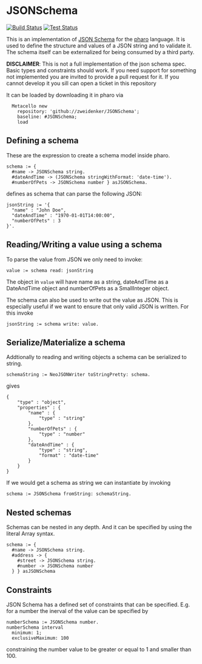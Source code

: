 # JSONSchema

[![Build Status](https://travis-ci.org/zweidenker/JSONSchema.svg?branch=master)](https://travis-ci.org/zweidenker/JSONSchema)
[![Test Status](https://api.bob-bench.org/v1/badgeByUrl?branch=master&hosting=github&ci=travis-ci&repo=bob-bench%2Fbenchupload&subNumber=1)](https://bob-bench.org/r/gh/bob-bench/benchupload)

This is an implementation of [JSON Schema](https://json-schema.org/) for the [pharo](http://pharo.org) language. It is used to define the structure and values of a JSON string and to validate it. The schema itself can be externalized for being consumed by a third party.

**DISCLAIMER**: This is not a full implementation of the json schema spec. Basic types and constraints should work. If you need support for something not implemented you are invited to provide a pull request for it. If you cannot develop it you sill can open a ticket in this repository

It can be loaded by downloading it in pharo via

```
  Metacello new
    repository: 'github://zweidenker/JSONSchema';
    baseline: #JSONSchema;
    load
```
## Defining a schema

These are the expression to create a schema model inside pharo.

```
schema := {
  #name -> JSONSchema string.
  #dateAndTime -> (JSONSchema stringWithFormat: 'date-time').
  #numberOfPets -> JSONSchema number } asJSONSchema.

```

defines as schema that can parse the following JSON:

```
jsonString := '{
  "name" : "John Doe",
  "dateAndTime" : "1970-01-01T14:00:00",
  "numberOfPets" : 3
}'.
```

## Reading/Writing a value using a schema

To parse the value from JSON we only need to invoke:

```
value := schema read: jsonString
```

The object in ```value``` will have name as a string, dateAndTime as a DateAndTime object and numberOfPets as a SmallInteger object.

The schema can also be used to write out the value as JSON. This is especially useful if we want to ensure that only valid JSON is written. For this invoke

```
jsonString := schema write: value.
```

## Serialize/Materialize a schema

Addtionally to reading and writing objects a schema can be serialized to string.

```
schemaString := NeoJSONWriter toStringPretty: schema.
```

gives

```
{
	"type" : "object",
	"properties" : {
		"name" : {
			"type" : "string"
		},
		"numberOfPets" : {
			"type" : "number"
		},
		"dateAndTime" : {
			"type" : "string",
			"format" : "date-time"
		}
	}
}
```


If we would get a schema as string we can instantiate by invoking

```
schema := JSONSchema fromString: schemaString.
```

## Nested schemas

Schemas can be nested in any depth. And it can be specified by using the literal Array syntax.

```
schema := {
  #name -> JSONSchema string.
  #address -> {
    #street -> JSONSchema string.
    #number -> JSONSchema number
  } } asJSONSchema
```

## Constraints

JSON Schema has a defined set of constraints that can be specified. E.g. for a number the inerval of the value can be specified by

```
numberSchema := JSONSchema number.
numberSchema interval
  minimum: 1;
  exclusiveMaximum: 100
```
constraining the number value to be greater or equal to 1 and smaller than 100.
